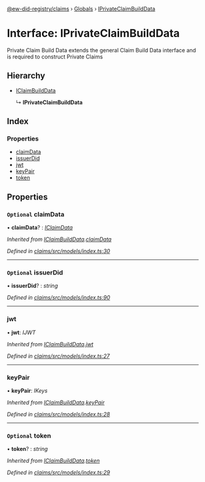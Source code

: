 [@ew-did-registry/claims](../README.md) › [Globals](../globals.md) › [IPrivateClaimBuildData](iprivateclaimbuilddata.md)

# Interface: IPrivateClaimBuildData

Private Claim Build Data extends the general Claim Build Data
interface and is required to construct Private Claims

## Hierarchy

* [IClaimBuildData](iclaimbuilddata.md)

  ↳ **IPrivateClaimBuildData**

## Index

### Properties

* [claimData](iprivateclaimbuilddata.md#optional-claimdata)
* [issuerDid](iprivateclaimbuilddata.md#optional-issuerdid)
* [jwt](iprivateclaimbuilddata.md#jwt)
* [keyPair](iprivateclaimbuilddata.md#keypair)
* [token](iprivateclaimbuilddata.md#optional-token)

## Properties

### `Optional` claimData

• **claimData**? : *[IClaimData](iclaimdata.md)*

*Inherited from [IClaimBuildData](iclaimbuilddata.md).[claimData](iclaimbuilddata.md#optional-claimdata)*

*Defined in [claims/src/models/index.ts:30](https://github.com/energywebfoundation/ew-did-registry/blob/a4486d9/packages/claims/src/models/index.ts#L30)*

___

### `Optional` issuerDid

• **issuerDid**? : *string*

*Defined in [claims/src/models/index.ts:90](https://github.com/energywebfoundation/ew-did-registry/blob/a4486d9/packages/claims/src/models/index.ts#L90)*

___

###  jwt

• **jwt**: *IJWT*

*Inherited from [IClaimBuildData](iclaimbuilddata.md).[jwt](iclaimbuilddata.md#jwt)*

*Defined in [claims/src/models/index.ts:27](https://github.com/energywebfoundation/ew-did-registry/blob/a4486d9/packages/claims/src/models/index.ts#L27)*

___

###  keyPair

• **keyPair**: *IKeys*

*Inherited from [IClaimBuildData](iclaimbuilddata.md).[keyPair](iclaimbuilddata.md#keypair)*

*Defined in [claims/src/models/index.ts:28](https://github.com/energywebfoundation/ew-did-registry/blob/a4486d9/packages/claims/src/models/index.ts#L28)*

___

### `Optional` token

• **token**? : *string*

*Inherited from [IClaimBuildData](iclaimbuilddata.md).[token](iclaimbuilddata.md#optional-token)*

*Defined in [claims/src/models/index.ts:29](https://github.com/energywebfoundation/ew-did-registry/blob/a4486d9/packages/claims/src/models/index.ts#L29)*
